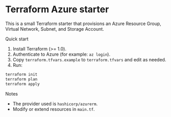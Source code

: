 # Terraform Azure starter

This is a small Terraform starter that provisions an Azure Resource Group, Virtual Network, Subnet, and Storage Account.

Quick start

1. Install Terraform (>= 1.0).
2. Authenticate to Azure (for example: `az login`).
3. Copy `terraform.tfvars.example` to `terraform.tfvars` and edit as needed.
4. Run:

```powershell
terraform init
terraform plan
terraform apply
```

Notes

- The provider used is `hashicorp/azurerm`.
- Modify or extend resources in `main.tf`.
